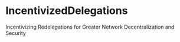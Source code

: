# IncentivizedDelegations
Incentivizing Redelegations for Greater Network Decentralization and Security
